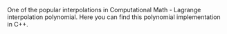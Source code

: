 One of the popular interpolations in Computational Math - Lagrange interpolation polynomial.
Here you can find this polynomial implementation in C++.
